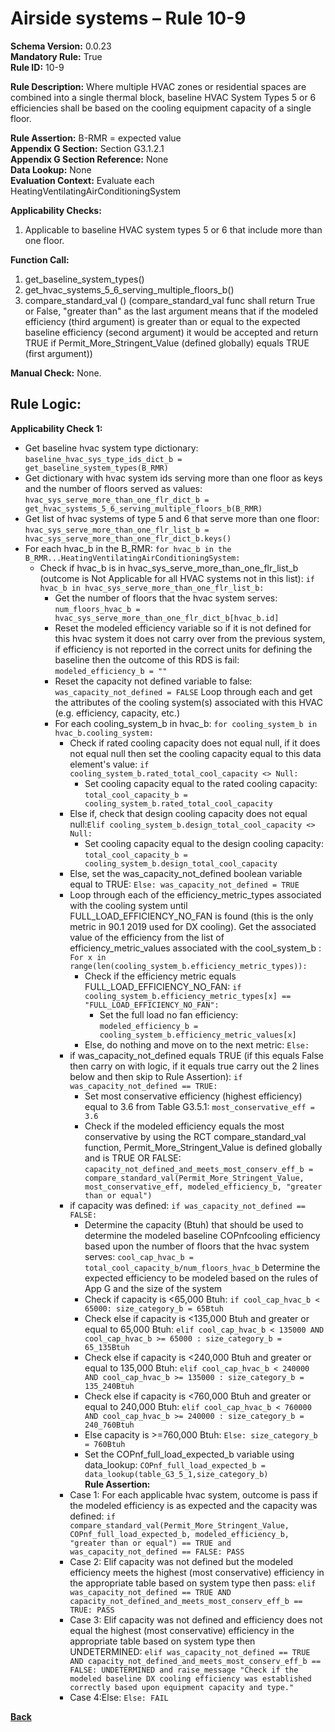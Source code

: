 # Airside systems – Rule 10-9  
**Schema Version:** 0.0.23    
**Mandatory Rule:** True     
**Rule ID:** 10-9  
 
**Rule Description:** Where multiple HVAC zones or residential spaces are combined into a single thermal block, baseline HVAC System Types 5 or 6 efficiencies shall be based on the cooling equipment capacity of a single floor.  

**Rule Assertion:** B-RMR = expected value                                             
**Appendix G Section:** Section G3.1.2.1  
**Appendix G Section Reference:** None  
**Data Lookup:** None   
**Evaluation Context:** Evaluate each HeatingVentilatingAirConditioningSystem   

**Applicability Checks:**  

1. Applicable to baseline HVAC system types 5 or 6 that include more than one floor.  

**Function Call:**  

1. get_baseline_system_types()
2. get_hvac_systems_5_6_serving_multiple_floors_b()
3. compare_standard_val () (compare_standard_val func shall return True or False, "greater than" as the last argument means that if the modeled efficiency (third argument) is greater than or equal to the expected baseline efficiency (second argument) it would be accepted and return TRUE if Permit_More_Stringent_Value (defined globally) equals TRUE (first argument))  

**Manual Check:** None.  
 
## Rule Logic:  
**Applicability Check 1:**  
- Get baseline hvac system type dictionary: `baseline_hvac_sys_type_ids_dict_b = get_baseline_system_types(B_RMR)`
- Get dictionary with hvac system ids serving more than one floor as keys and the number of floors served as values: `hvac_sys_serve_more_than_one_flr_dict_b = get_hvac_systems_5_6_serving_multiple_floors_b(B_RMR)`
- Get list of hvac systems of type 5 and 6 that serve more than one floor: `hvac_sys_serve_more_than_one_flr_list_b = hvac_sys_serve_more_than_one_flr_dict_b.keys()`
- For each hvac_b in the B_RMR: `for hvac_b in the B_RMR...HeatingVentilatingAirConditioningSystem:`     
    - Check if hvac_b is in hvac_sys_serve_more_than_one_flr_list_b (outcome is Not Applicable for all HVAC systems not in this list): `if hvac_b in hvac_sys_serve_more_than_one_flr_list_b:`  
        - Get the number of floors that the hvac system serves: `num_floors_hvac_b = hvac_sys_serve_more_than_one_flr_dict_b[hvac_b.id]`
        - Reset the modeled efficiency variable so if it is not defined for this hvac system it does not carry over from the previous system, if efficiency is not reported in the correct units for defining the baseline then the outcome of this RDS is fail: `modeled_efficiency_b = ""`
        - Reset the capacity not defined variable to false: `was_capacity_not_defined = FALSE`
        Loop through each and get the attributes of the cooling system(s) associated with this HVAC (e.g. efficiency, capacity, etc.)
        - For each cooling_system_b in hvac_b: `for cooling_system_b in hvac_b.cooling_system:`
            - Check if rated cooling capacity does not equal null, if it does not equal null then set the cooling capacity equal to this data element's value: `if cooling_system_b.rated_total_cool_capacity <> Null:`
                - Set cooling capacity equal to the rated cooling capacity: `total_cool_capacity_b = cooling_system_b.rated_total_cool_capacity`
            - Else if, check that design cooling capacity does not equal null:`Elif cooling_system_b.design_total_cool_capacity <> Null:`  
                - Set cooling capacity equal to the design cooling capacity: `total_cool_capacity_b = cooling_system_b.design_total_cool_capacity`
            - Else, set the was_capacity_not_defined boolean variable equal to TRUE: `Else: was_capacity_not_defined = TRUE`
            - Loop through each of the efficiency_metric_types associated with the cooling system until FULL_LOAD_EFFICIENCY_NO_FAN is found (this is the only metric in 90.1 2019 used for DX cooling). Get the associated value of the efficiency from the list of efficiency_metric_values associated with the cool_system_b : `For x in range(len(cooling_system_b.efficiency_metric_types)):`
                - Check if the efficiency metric equals FULL_LOAD_EFFICIENCY_NO_FAN: `if cooling_system_b.efficiency_metric_types[x] == "FULL_LOAD_EFFICIENCY_NO_FAN":` 
                    - Set the full load no fan efficiency: `modeled_efficiency_b = cooling_system_b.efficiency_metric_values[x]`
                - Else, do nothing and move on to the next metric: `Else:`     
            - if was_capacity_not_defined equals TRUE (if this equals False then carry on with logic, if it equals true carry out the 2 lines below and then skip to Rule Assertion): `if was_capacity_not_defined == TRUE:`
                - Set most conservative efficiency (highest efficiency) equal to 3.6 from Table G3.5.1: `most_conservative_eff = 3.6`
                - Check if the modeled efficiency equals the most conservative by using the RCT compare_standard_val function, Permit_More_Stringent_Value is defined globally and is TRUE OR FALSE: `capacity_not_defined_and_meets_most_conserv_eff_b = compare_standard_val(Permit_More_Stringent_Value, most_conservative_eff, modeled_efficiency_b, "greater than or equal")`  
            - if capacity was defined: `if was_capacity_not_defined == FALSE:`  
                - Determine the capacity (Btuh) that should be used to determine the modeled baseline COPnfcooling efficiency based upon the number of floors that the hvac system serves: `cool_cap_hvac_b = total_cool_capacity_b/num_floors_hvac_b`
                Determine the expected efficiency to be modeled based on the rules of App G and the size of the system
                - Check if capacity is <65,000 Btuh: `if cool_cap_hvac_b < 65000: size_category_b = 65Btuh`
                - Check else if capacity is <135,000 Btuh and greater or equal to 65,000 Btuh: `elif cool_cap_hvac_b < 135000 AND cool_cap_hvac_b >= 65000 : size_category_b = 65_135Btuh`
                - Check else if capacity is <240,000 Btuh and greater or equal to 135,000 Btuh: `elif cool_cap_hvac_b < 240000 AND cool_cap_hvac_b >= 135000 : size_category_b = 135_240Btuh`
                - Check else if capacity is <760,000 Btuh and greater or equal to 240,000 Btuh: `elif cool_cap_hvac_b < 760000 AND cool_cap_hvac_b >= 240000 : size_category_b = 240_760Btuh`
                - Else capacity is >=760,000 Btuh: `Else: size_category_b = 760Btuh`
                - Set the COPnf_full_load_expected_b variable using data_lookup: `COPnf_full_load_expected_b = data_lookup(table_G3_5_1,size_category_b)`  
            **Rule Assertion:**
            - Case 1: For each applicable hvac system, outcome is pass if the modeled efficiency is as expected and the capacity was defined: `if compare_standard_val(Permit_More_Stringent_Value, COPnf_full_load_expected_b, modeled_efficiency_b, "greater than or equal") == TRUE and was_capacity_not_defined == FALSE: PASS`
            - Case 2: Elif capacity was not defined but the modeled efficiency meets the highest (most conservative) efficiency in the appropriate table based on system type then pass: `elif was_capacity_not_defined == TRUE AND capacity_not_defined_and_meets_most_conserv_eff_b ==  TRUE: PASS`  
            - Case 3: Elif capacity was not defined and efficiency does not equal the highest (most conservative) efficiency in the appropriate table based on system type then UNDETERMINED: `elif was_capacity_not_defined == TRUE AND capacity_not_defined_and_meets_most_conserv_eff_b ==  FALSE: UNDETERMINED and raise_message "Check if the modeled baseline DX cooling efficiency was established correctly based upon equipment capacity and type."` 
            - Case 4:Else: `Else: FAIL`
    

 **[Back](../_toc.md)**
